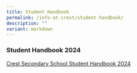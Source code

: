 ```yaml
---
title: Student Handbook
permalink: /info-at-crest/student-handbook/
description: ""
variant: markdown
---
```

<h3>Student Handbook 2024</h3>

[Crest Secondary School Student Handbook 2024](/files/crestsec_handbook_2024_v2.pdf) 